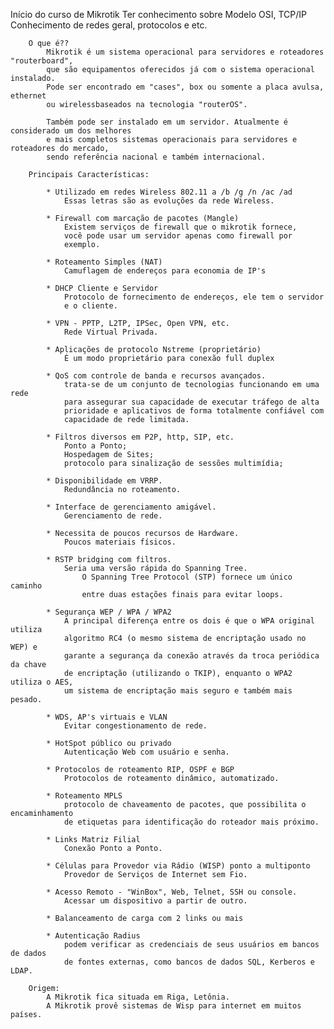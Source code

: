 Início do curso de Mikrotik
    Ter conhecimento sobre Modelo OSI, TCP/IP
    Conhecimento de redes geral, protocolos e etc.

        O que é??
            Mikrotik é um sistema operacional para servidores e roteadores "routerboard",
            que são equipamentos oferecidos já com o sistema operacional instalado. 
            Pode ser encontrado em "cases", box ou somente a placa avulsa, ethernet 
            ou wirelessbaseados na tecnologia "routerOS".

            Também pode ser instalado em um servidor. Atualmente é considerado um dos melhores 
            e mais completos sistemas operacionais para servidores e roteadores do mercado,
            sendo referência nacional e também internacional.

        Principais Características:

            * Utilizado em redes Wireless 802.11 a /b /g /n /ac /ad
                Essas letras são as evoluções da rede Wireless.
            
            * Firewall com marcação de pacotes (Mangle) 
                Existem serviços de firewall que o mikrotik fornece, 
                você pode usar um servidor apenas como firewall por 
                exemplo.
            
            * Roteamento Simples (NAT) 
                Camuflagem de endereços para economia de IP's
            
            * DHCP Cliente e Servidor
                Protocolo de fornecimento de endereços, ele tem o servidor 
                e o cliente.
            
            * VPN - PPTP, L2TP, IPSec, Open VPN, etc.
                Rede Virtual Privada.
            
            * Aplicações de protocolo Nstreme (proprietário) 
                É um modo proprietário para conexão full duplex 

            * QoS com controle de banda e recursos avançados.
                trata-se de um conjunto de tecnologias funcionando em uma rede 
                para assegurar sua capacidade de executar tráfego de alta 
                prioridade e aplicativos de forma totalmente confiável com 
                capacidade de rede limitada.
                
            * Filtros diversos em P2P, http, SIP, etc.
                Ponto a Ponto;
                Hospedagem de Sites;
                protocolo para sinalização de sessões multimídia;
            
            * Disponibilidade em VRRP.
                Redundância no roteamento.
            
            * Interface de gerenciamento amigável.
                Gerenciamento de rede.
            
            * Necessita de poucos recursos de Hardware.
                Poucos materiais físicos.
            
            * RSTP bridging com filtros.
                Seria uma versão rápida do Spanning Tree.
                    O Spanning Tree Protocol (STP) fornece um único caminho 
                    entre duas estações finais para evitar loops.

            * Segurança WEP / WPA / WPA2
                A principal diferença entre os dois é que o WPA original utiliza 
                algoritmo RC4 (o mesmo sistema de encriptação usado no WEP) e 
                garante a segurança da conexão através da troca periódica da chave 
                de encriptação (utilizando o TKIP), enquanto o WPA2 utiliza o AES, 
                um sistema de encriptação mais seguro e também mais pesado.

            * WDS, AP's virtuais e VLAN 
                Evitar congestionamento de rede.
            
            * HotSpot público ou privado 
                Autenticação Web com usuário e senha.

            * Protocolos de roteamento RIP, OSPF e BGP 
                Protocolos de roteamento dinâmico, automatizado.
            
            * Roteamento MPLS 
                protocolo de chaveamento de pacotes, que possibilita o encaminhamento 
                de etiquetas para identificação do roteador mais próximo.

            * Links Matriz Filial
                Conexão Ponto a Ponto.
            
            * Células para Provedor via Rádio (WISP) ponto a multiponto
                Provedor de Serviços de Internet sem Fio.

            * Acesso Remoto - "WinBox", Web, Telnet, SSH ou console.
                Acessar um dispositivo a partir de outro.
            
            * Balanceamento de carga com 2 links ou mais
            
            * Autenticação Radius 
                podem verificar as credenciais de seus usuários em bancos de dados 
                de fontes externas, como bancos de dados SQL, Kerberos e LDAP.

        Origem:
            A Mikrotik fica situada em Riga, Letônia.
            A Mikrotik provê sistemas de Wisp para internet em muitos países.

        
